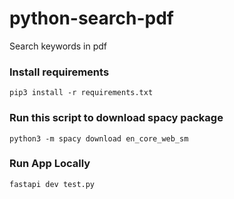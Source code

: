 # python-search-pdf

Search keywords in pdf

### Install requirements
```pip3 install -r requirements.txt```

### Run this script to download spacy package

```python3 -m spacy download en_core_web_sm```

### Run App Locally
`fastapi dev test.py`